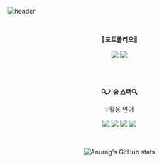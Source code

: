 ![header](https://capsule-render.vercel.app/api?type=waving&color=auto&height=300&section=header&text=welcome&fontSize=90&animation=fadeIn&fontAlignY=38&desc=sandeul2%20GitHub%20Profile&descAlignY=51&descAlign=62)

<br>

<p align="center">
    <Strong>🚀포트폴리오🚀</Strong><br><br>
    <a href="mailto:sandeul98s@gmail.com"><img src="https://img.shields.io/badge/Gmail-d14836?style=flat-square&logo=Gmail&logoColor=white&link=sandeul98s@gmail.com"/></a>
    <a href="https://popiiy53blog.tistory.com/" target="_blank"><img src="https://img.shields.io/badge/Tistory-000000?style=flat&logo=daum&logoColor=white"/></a>

</p>
    
</p>

<br>

<br>

<p align="center">
    <Strong>🔍기술 스택🔍</Strong><br>
  
<p align="center">
    💡활용 언어
</p>

<p align="center" display="inline-block">
  <img src="https://img.shields.io/badge/linux-FCC624?style=for-the-badge&logo=linux&logoColor=black"> 
  <img src="https://img.shields.io/badge/C-A8B9CC?style=for-the-badge&logo=C&logoColor=white">
  <img src="https://img.shields.io/badge/c++-%2300599C.svg?style=for-the-badge&logo=c%2B%2B&logoColor=white"/>
  <img src="https://img.shields.io/badge/Docker-2496ED?style=for-the-badge&logo=Docker&logoColor=white"/>
</p>

<br>

<div align=center>


![Anurag's GitHub stats](https://github-readme-stats.vercel.app/api?username=sandeul2&show_icons=true&theme=white)
